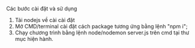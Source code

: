 Các bước cài đặt và sử dụng
1. Tải nodejs về cài cài đặt
2. Mở CMD/terminal cài đặt cách package tương ứng bằng lệnh "npm i";
3. Chạy chương trình bằng lệnh node/nodemon server.js trên cmd tại thư mục hiện hành.
